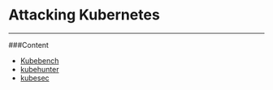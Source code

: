 # Attacking Kubernetes

---

###Content

* [Kubebench](kubebench.md)
* [kubehunter](kubehunter.md)
* [kubesec](kubesec.md)
